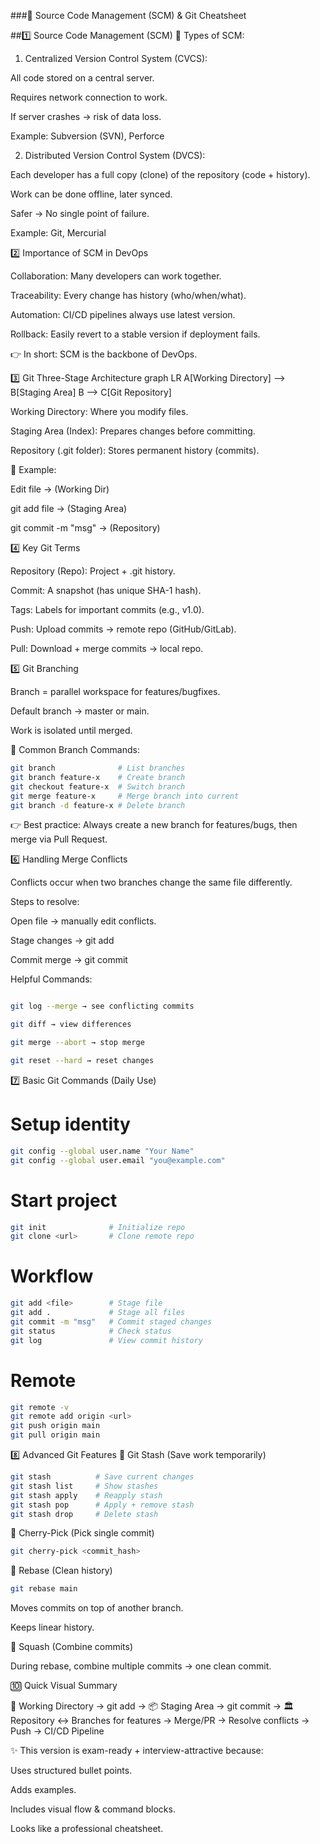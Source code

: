 ###📌 Source Code Management (SCM) & Git Cheatsheet

##1️⃣ Source Code Management (SCM)
🔹 Types of SCM:

1. Centralized Version Control System (CVCS):

All code stored on a central server.

Requires network connection to work.

If server crashes → risk of data loss.

Example: Subversion (SVN), Perforce

2. Distributed Version Control System (DVCS):

Each developer has a full copy (clone) of the repository (code + history).

Work can be done offline, later synced.

Safer → No single point of failure.

Example: Git, Mercurial

2️⃣ Importance of SCM in DevOps

Collaboration: Many developers can work together.

Traceability: Every change has history (who/when/what).

Automation: CI/CD pipelines always use latest version.

Rollback: Easily revert to a stable version if deployment fails.

👉 In short: SCM is the backbone of DevOps.

3️⃣ Git Three-Stage Architecture
graph LR
  A[Working Directory] --> B[Staging Area]
  B --> C[Git Repository]


Working Directory: Where you modify files.

Staging Area (Index): Prepares changes before committing.

Repository (.git folder): Stores permanent history (commits).

🔹 Example:

Edit file → (Working Dir)

git add file → (Staging Area)

git commit -m "msg" → (Repository)

4️⃣ Key Git Terms

Repository (Repo): Project + .git history.

Commit: A snapshot (has unique SHA-1 hash).

Tags: Labels for important commits (e.g., v1.0).

Push: Upload commits → remote repo (GitHub/GitLab).

Pull: Download + merge commits → local repo.

5️⃣ Git Branching

Branch = parallel workspace for features/bugfixes.

Default branch → master or main.

Work is isolated until merged.

🔧 Common Branch Commands:
```bash
git branch              # List branches
git branch feature-x    # Create branch
git checkout feature-x  # Switch branch
git merge feature-x     # Merge branch into current
git branch -d feature-x # Delete branch
```


👉 Best practice: Always create a new branch for features/bugs, then merge via Pull Request.

6️⃣ Handling Merge Conflicts

Conflicts occur when two branches change the same file differently.

Steps to resolve:

Open file → manually edit conflicts.

Stage changes → git add <file>

Commit merge → git commit

Helpful Commands:
```bash

git log --merge → see conflicting commits

git diff → view differences

git merge --abort → stop merge

git reset --hard → reset changes
```

7️⃣ Basic Git Commands (Daily Use)
# Setup identity
```bash
git config --global user.name "Your Name"
git config --global user.email "you@example.com"
```

# Start project
```bash
git init              # Initialize repo
git clone <url>       # Clone remote repo
```

# Workflow
```bash
git add <file>        # Stage file
git add .             # Stage all files
git commit -m "msg"   # Commit staged changes
git status            # Check status
git log               # View commit history
```

# Remote
```bash
git remote -v
git remote add origin <url>
git push origin main
git pull origin main
```

8️⃣ Advanced Git Features
🔹 Git Stash (Save work temporarily)
```bash
git stash          # Save current changes
git stash list     # Show stashes
git stash apply    # Reapply stash
git stash pop      # Apply + remove stash
git stash drop     # Delete stash
```
🔹 Cherry-Pick (Pick single commit)
```bash
git cherry-pick <commit_hash>
```
🔹 Rebase (Clean history)
```bash
git rebase main
```

Moves commits on top of another branch.

Keeps linear history.

🔹 Squash (Combine commits)

During rebase, combine multiple commits → one clean commit.

🔟 Quick Visual Summary

📂 Working Directory → git add → 📦 Staging Area → git commit → 🏛️ Repository
↔️ Branches for features → Merge/PR → Resolve conflicts → Push → CI/CD Pipeline

✨ This version is exam-ready + interview-attractive because:

Uses structured bullet points.

Adds examples.

Includes visual flow & command blocks.

Looks like a professional cheatsheet.
